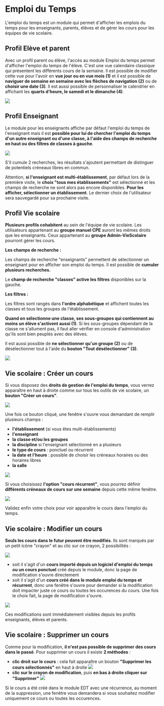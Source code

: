# Emploi du Temps

L'emploi du temps est un module qui permet d'afficher les emplois du temps pour les enseignants, parents, élèves et de gérer les cours pour les équipes de vie scolaire.

## Profil Elève et parent

Avec un profil parent ou élève, l'accès au module Emploi du temps permet d'afficher l'emploi du temps de l'élève. C'est une vue calendaire classique qui présentent les différents cours de la semaine. Il est possible de modifier cette vue pour l'avoir en **vue jour ou en vue mois \(1\)** et il est possible de **naviguer de semaine en semaine avec les flèches de navigation \(2\)** ou de **choisir une date \(3\)**. Il est aussi possible de personnaliser le calendrier en affichant les **quarts d'heure, le samedi et le dimanche \(4\)**.

![](.gitbook/assets/1calendaire_parents_enfants.png)

## Profil Enseignant

Le module pour les enseignants affiche par défaut l'emploi du temps de l'enseignant mais il est **possible pour lui de chercher l'emploi du temps d'un autre enseignant ou d'une classe, à l'aide des champs de recherche en haut ou des filtres de classes à gauche**.

![](.gitbook/assets/2calendaire_enseignant.png)

S'il cumule 2 recherches, les résultats s'ajoutent permettant de distinguer de potentiels créneaux libres en commun.

Attention, **si l'enseignant est multi-établissement**, par défaut lors de la première visite, le **choix "tous mes établissements"** est sélectionné et les champs de recherche ne sont alors pas encore disponibles. **Pour les afficher, sélectionner un établissement**. Le dernier choix de l'utilisateur sera sauvegardé pour sa prochaine visite.

## Profil Vie scolaire

**Plusieurs profils cohabitent** au sein de l'équipe de vie scolaire. Les utilisateurs appartenant au **groupe manuel CPE** auront les mêmes droits que les enseignants. Ceux appartenant au **groupe Admin-VieScolaire** pourront gérer les cours.

**Les champs de recherche :** 

Les champs de recherche "enseignants" permettent de sélectionner un enseignant pour en afficher son emploi du temps. Il est possible de **cumuler plusieurs recherches.**

Le **champ de recherche "classes" active les filtres** disponibles sur la gauche.

**Les filtres :** 

Les filtres sont rangés dans **l'ordre alphabétique** et affichent toutes les classes et tous les groupes de l'établissement.

**Quand on sélectionne une classe, ses sous-groupes qui contiennent au moins un élève s'activent aussi \(1\)**. Si les sous-groupes dépendant de la classe ne s'allument pas, il faut aller vérifier en console d'administration qu'ils sont bien peuplés avec des élèves.

Il est aussi possible de **ne sélectionner qu'un groupe \(2\)** ou de désélectionner tout à l'aide du **bouton "Tout désélectionner" \(3\)**.

![](.gitbook/assets/3filtres.png)

## Vie scolaire : Créer un cours

Si vous disposez des **droits de gestion de l'emploi du temps**, vous verrez apparaître en haut à droite comme sur tous les outils de vie scolaire, un **bouton "Créer un cours"**.

![](.gitbook/assets/4creer_cours.png)

Une fois ce bouton cliqué, une fenêtre s'ouvre vous demandant de remplir plusieurs champs :

* **l'établissement** \(si vous êtes multi-établissements\)
* **l'enseignant**
* **la classe et/ou les groupes**
* **la discipline** si l'enseignant sélectionné en a plusieurs
* **le type de cours** : ponctuel ou récurrent
* **la date et l'heure** : possible de choisir les créneaux horaires ou des horaires libres
* **la salle**

![](.gitbook/assets/4champs_cours.png)

Si vous choisissez **l'option "cours récurrent"**, vous pourrez définir **différents créneaux de cours sur une semaine** depuis cette même fenêtre.

![](.gitbook/assets/4recurrence.png)

Validez enfin votre choix pour voir apparaître le cours dans l'emploi du temps.

## Vie scolaire : Modifier un cours

**Seuls les cours dans le futur peuvent être modifiés**. Ils sont marqués par un petit icône "crayon" et au clic sur ce crayon, 2 possibilités :

![](.gitbook/assets/5crayon.png)

* soit il s'agit d'un **cours importé depuis un logiciel d'emploi du temps ou un cours ponctuel** créé depuis le module, donc la page de modification s'ouvre directement
* soit il s'agit d'un **cours créé dans le module emploi du temps et récurrent**, donc une fenêtre s'ouvre pour demander si la modification doit impacter juste ce cours ou toutes les occurences du cours. Une fois le choix fait, la page de modification s'ouvre.

![](.gitbook/assets/5occurences.png)

Ces modifications sont immédiatement visibles depuis les profils enseignants, élèves et parents.

## Vie scolaire : Supprimer un cours

Comme pour la modification, **il n'est pas possible de supprimer des cours dans le passé**. Pour supprimer un cours il existe **2 méthodes** :

* **clic droit sur le cours** : cela fait apparaître un bouton **"Supprimer les cours sélectionnés"** en haut à droite ![](.gitbook/assets/6suppression.png)
* **clic sur le crayon de modification**, puis **en bas à droite cliquer sur "Supprimer"** ![](.gitbook/assets/6suppression_modification.png)

Si le cours a été créé dans le module EDT avec une récurrence, au moment de la suppression, une fenêtre vous demandera si vous souhaitez modifier uniquement ce cours ou toutes les occurences.

